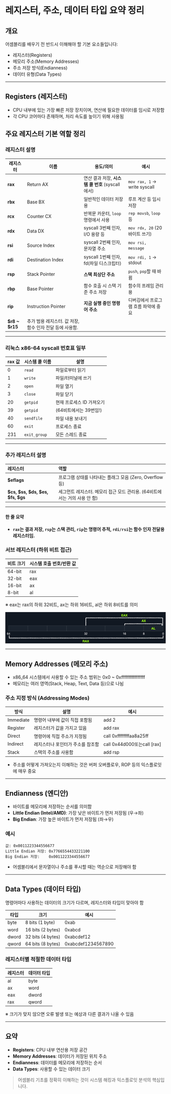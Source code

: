 # 레지스터, 주소, 데이터 타입 요약 정리

## 개요

어셈블리를 배우기 전 반드시 이해해야 할 기본 요소들입니다:

- 레지스터(Registers)
- 메모리 주소(Memory Addresses)
- 주소 저장 방식(Endianness)
- 데이터 유형(Data Types)

---

## Registers (레지스터)

- CPU 내부에 있는 가장 빠른 저장 장치이며, 연산에 필요한 데이터를 임시로 저장함
- 각 CPU 코어마다 존재하며, 처리 속도를 높이기 위해 사용됨

## 주요 레지스터 기본 역할 정리

###  레지스터 설명

| 레지스터 | 이름 | 용도/의미 | 예시 |
|----------|------|------------|------|
| **rax** | Return AX | 연산 결과 저장, **시스템 콜 번호** (syscall에서) | `mov rax, 1` → write syscall |
| **rbx** | Base BX | 일반적인 데이터 저장용 | 루프 계산 등 임시 저장 |
| **rcx** | Counter CX | 반복문 카운터, `loop` 명령에서 사용 | `rep movsb`, `loop` 등 |
| **rdx** | Data DX | syscall 3번째 인자, I/O 용량 등 | `mov rdx, 20` (20바이트 쓰기) |
| **rsi** | Source Index | syscall 2번째 인자, 문자열 주소 | `mov rsi, message` |
| **rdi** | Destination Index | syscall 1번째 인자, fd(파일 디스크립터) | `mov rdi, 1` → stdout |
| **rsp** | Stack Pointer | **스택 최상단 주소** | `push`, `pop`할 때 바뀜 |
| **rbp** | Base Pointer | 함수 호출 시 스택 기준 주소 저장 | 함수의 프레임 관리용 |
| **rip** | Instruction Pointer | **지금 실행 중인 명령어 주소** | 디버깅에서 프로그램 흐름 파악에 중요 |
| **$r8 ~ $r15** | 추가 범용 레지스터. 값 저장, 함수 인자 전달 등에 사용함. |

---

### 리눅스 x86-64 syscall 번호표 일부

| rax 값 | 시스템 콜 이름 | 설명 |
|--------|----------------|------|
| 0      | `read`         | 파일로부터 읽기 |
| 1      | `write`        | 파일/터미널에 쓰기 |
| 2      | `open`         | 파일 열기 |
| 3      | `close`        | 파일 닫기 |
| 20     | `getpid`       | 현재 프로세스 ID 가져오기 |
| 39     | `getpid`       | (64비트에서는 39번임!) |
| 40     | `sendfile`     | 파일 내용 보내기 |
| 60     | `exit`         | 프로세스 종료 |
| 231    | `exit_group`   | 모든 스레드 종료 |

---

###  추가 레지스터 설명

| 레지스터 | 역할 |
|:---|:---|
| **$eflags** | 프로그램 상태를 나타내는 플래그 모음 (Zero, Overflow 등) |
| **$cs, $ss, $ds, $es, $fs, $gs** | 세그먼트 레지스터. 메모리 접근 모드 관리용. (64비트에서는 거의 사용 안 함) |

---

#### 한 줄 요약

- **`rax`는 결과 저장, `rsp`는 스택 관리, `rip`는 명령어 추적, `rdi/rsi`는 함수 인자 전달용 레지스터임.**

### 서브 레지스터 (하위 비트 접근)

| 비트 크기 | 시스템 호출 번호/반환 값 | 
| ------ | ----------- |
| 64-bit | rax         |
| 32-bit | eax         |
| 16-bit | ax          |
| 8-bit  | al          |

※ eax는 rax의 하위 32비트, ax는 하위 16비트, al은 하위 8비트를 의미

![Register Parts](../images/assembly_register_parts.jpg)

---

## Memory Addresses (메모리 주소)

- x86_64 시스템에서 사용할 수 있는 주소 범위는 0x0 ~ 0xffffffffffffffff
- 메모리는 여러 영역(Stack, Heap, Text, Data 등)으로 나뉨

### 주소 지정 방식 (Addressing Modes)

| 방식        | 설명                 | 예시            |
| --------- | ------------------ | ------------- |
| Immediate | 명령어 내부에 값이 직접 포함됨  | add 2         |
| Register  | 레지스터가 값을 가지고 있음    | add rax       |
| Direct    | 명령어에 직접 주소가 지정됨    | call 0xffffffffaa8a25ff |
| Indirect  | 레지스터나 포인터가 주소를 참조함 | call 0x44d000또는call [rax]    |
| Stack     | 스택의 주소를 사용함        | add rsp       |

- 주소를 어떻게 가져오는지 이해하는 것은 버퍼 오버플로우, ROP 등의 익스플로잇에 매우 중요

---

## Endianness (엔디안)

- 바이트를 메모리에 저장하는 순서를 의미함
- **Little Endian (Intel/AMD)**: 가장 낮은 바이트가 먼저 저장됨 (우→좌)
- **Big Endian**: 가장 높은 바이트가 먼저 저장됨 (좌→우)

### 예시

```
값: 0x0011223344556677
Little Endian 저장: 0x7766554433221100
Big Endian 저장:    0x0011223344556677
```

- 어셈블리에서 문자열이나 주소를 푸시할 때는 역순으로 저장해야 함

---

## Data Types (데이터 타입)

명령어마다 사용하는 데이터의 크기가 다르며, 레지스터와 타입이 맞아야 함

| 타입    | 크기                | 예시                 |
| ----- | ----------------- | ------------------ |
| byte  | 8 bits (1 byte)   | 0xab               |
| word  | 16 bits (2 bytes) | 0xabcd             |
| dword | 32 bits (4 bytes) | 0xabcdef12         |
| qword | 64 bits (8 bytes) | 0xabcdef1234567890 |

### 레지스터별 적절한 데이터 타입

| 레지스터 | 데이터 타입 |
| ---- | ------ |
| al   | byte   |
| ax   | word   |
| eax  | dword  |
| rax  | qword  |

※ 크기가 맞지 않으면 오류 발생 또는 예상과 다른 결과가 나올 수 있음

---

## 요약 

- **Registers**: CPU 내부 연산용 저장 공간
- **Memory Addresses**: 데이터가 저장된 위치 주소
- **Endianness**: 데이터를 메모리에 저장하는 순서
- **Data Types**: 사용할 수 있는 데이터 크기

> 어셈블리 기초를 정확히 이해하는 것이 시스템 해킹과 익스플로잇 분석의 핵심입니다.


